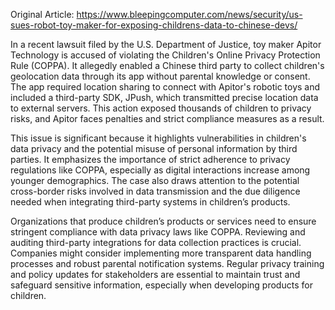 Original Article: https://www.bleepingcomputer.com/news/security/us-sues-robot-toy-maker-for-exposing-childrens-data-to-chinese-devs/

In a recent lawsuit filed by the U.S. Department of Justice, toy maker Apitor Technology is accused of violating the Children's Online Privacy Protection Rule (COPPA). It allegedly enabled a Chinese third party to collect children's geolocation data through its app without parental knowledge or consent. The app required location sharing to connect with Apitor's robotic toys and included a third-party SDK, JPush, which transmitted precise location data to external servers. This action exposed thousands of children to privacy risks, and Apitor faces penalties and strict compliance measures as a result.

This issue is significant because it highlights vulnerabilities in children's data privacy and the potential misuse of personal information by third parties. It emphasizes the importance of strict adherence to privacy regulations like COPPA, especially as digital interactions increase among younger demographics. The case also draws attention to the potential cross-border risks involved in data transmission and the due diligence needed when integrating third-party systems in children’s products.

Organizations that produce children’s products or services need to ensure stringent compliance with data privacy laws like COPPA. Reviewing and auditing third-party integrations for data collection practices is crucial. Companies might consider implementing more transparent data handling processes and robust parental notification systems. Regular privacy training and policy updates for stakeholders are essential to maintain trust and safeguard sensitive information, especially when developing products for children.